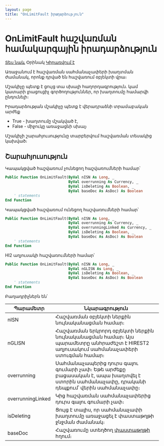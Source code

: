 ```yaml
---
layout: page
title: "OnLimitFault իրադարձություն"
---
```


# OnLimitFault հաշվառման համակարգային իրադարձություն

[Տես նաև](../scriptstproced.md) Օրինակ [Կիրառվում է](../Defs/Accounting.md)

Առաջանում է հաշվառման սահմանաչափերի խաղտման ժամանակ, որոնք դրված են հաշվառում օբյեկտի վրա։ 

Մշակիչը պետք է ցույց տա սխալի հաղորդագրություն. կամ կատարի լրացուցիչ գործողություններ, որ խաղտումը համարվի ընդունելի։ 

Իրադարձության մշակիչը պետք է վերադրաձնի տրամաբական արժեք
* True - խաղտումը մշակված է,
* False - միջուկը առաջացնի սխալ։ 

Մշակիչի շարահյուսությունը տարբերվում հաշվառման տեսակից կախված։

## Շարահյուսություն

Կապակցված հաշվառում չունեցող հաշվառումների համար՝

``` vb
Public Function OnLimitFault(ByVal nISN As Long, _
                             ByVal overrunning As Currency, _
                             ByVal isDeleting As Boolean, _
                             ByVal baseDoc As AsDoc) As Boolean
    ' statements
End Function
```

Կապակցված հաշվառում ունեցող հաշվառումների համար՝

``` vb
Public Function OnLimitFault(ByVal nISN As Long, _
                             ByVal overrunning As Currency, _
                             ByVal overrunningLinked As Currency, _
                             ByVal isDeleting As Boolean, _
                             ByVal baseDoc As AsDoc) As Boolean
    ' statements
End Function
```

HI2 աղյուսակի հաշվառումների համար՝

``` vb
Public Function OnLimitFault(ByVal nISN As Long, _
                             ByVal nGLISN As Long, _
                             ByVal isDeleting As Boolean, _
                             ByVal baseDoc As AsDoc) As Boolean
    ' statements
End Function
```

Բաղադրիչներն են՝

| Պարամետր | Նկարագրություն |
|--|--|
| nISN | Հաշվառման օբյեկտի ներքին նույնականացման համար։ |
| nGLISN | Հաշվառման երկրորդ օբյեկտի ներքին նույնականացման համար։ Այս պարամետրը անհրաժեշտ է HIREST2 աղյուսակում սահմանաչափերի ստուգման համար։ |
| overrunning | Սահմանաչապերից դուրս գալու գումարի չափ։ Եթե արժեքը բացասական է, ապա խաղտվել է ստորին սահմանաչափը, դրականի դեպքում՝ վերին սահմանաչափը։ |
| overrunningLinked | Կից հաշվառման սահմանաչափերից դուրս գալու գումարի չափ։ |
| isDeleting | Ցույց է տալիս, որ սահմանաչափի խաղտումը առաջացել է փաստաթղթի ջնջման ժամանակ։ |
| baseDoc | Հաշվառումը ստեղծող [փաստաթղթի](../Functions/Asdoc.md) հղում։ |
